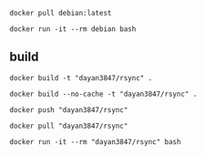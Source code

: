 ````shell
docker pull debian:latest
````

````shell
docker run -it --rm debian bash
````

## build

````shell
docker build -t "dayan3847/rsync" .
````

````shell
docker build --no-cache -t "dayan3847/rsync" .
````

````shell
docker push "dayan3847/rsync"
````

````shell
docker pull "dayan3847/rsync"
````

````shell
docker run -it --rm "dayan3847/rsync" bash
````
